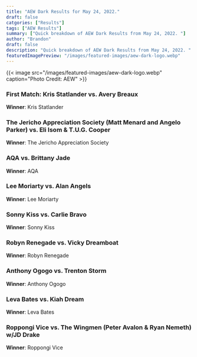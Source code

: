 ```yaml
--- 
title: "AEW Dark Results for May 24, 2022."
draft: false
catgories: ["Results"]
tags: ["AEW Results"]
summary: ["Quick breakdown of AEW Dark Results from May 24, 2022. "]
author: "Brandon"
draft: false
description: "Quick breakdown of AEW Dark Results from May 24, 2022. "
featuredImagePreview: "/images/featured-images/aew-dark-logo.webp"
---
```


{{< image src="/images/featured-images/aew-dark-logo.webp" caption="Photo Credit: AEW" >}}

### First Match: Kris Statlander vs. Avery Breaux

**Winner**: Kris Statlander

### The Jericho Appreciation Society (Matt Menard and Angelo Parker) vs. Eli Isom & T.U.G. Cooper

**Winner**: The Jericho Appreciation Society

### AQA vs. Brittany Jade

**Winner**: AQA

### Lee Moriarty vs. Alan Angels

**Winner**: Lee Moriarty

###  Sonny Kiss vs. Carlie Bravo

**Winner**: Sonny Kiss

### Robyn Renegade vs. Vicky Dreamboat

**Winner**: Robyn Renegade

### Anthony Ogogo vs. Trenton Storm

**Winner**: Anthony Ogogo

### Leva Bates vs. Kiah Dream

**Winner**: Leva Bates

### Roppongi Vice vs. The Wingmen (Peter Avalon & Ryan Nemeth) w/JD Drake

**Winner**: Roppongi Vice


